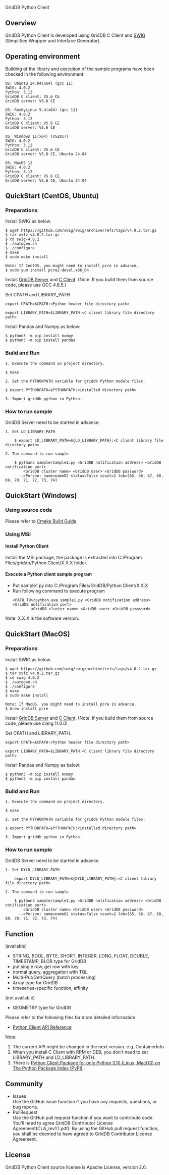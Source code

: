 GridDB Python Client

## Overview

GridDB Python Client is developed using GridDB C Client and [SWIG](http://www.swig.org/) (Simplified Wrapper and Interface Generator).  

## Operating environment

Building of the library and execution of the sample programs have been checked in the following environment.


    OS: Ubuntu 24.04(x64) (gcc 11)
    SWIG: 4.0.2
    Python: 3.12
    GridDB C client: V5.6 CE
    GridDB server: V5.6 CE

    OS: RockyLinux 9.4(x64) (gcc 11)
    SWIG: 4.0.2
    Python: 3.12
    GridDB C client: V5.6 CE
    GridDB server: V5.6 CE

    OS: Windows 11(x64) (VS2017)
    SWIG: 4.0.2
    Python: 3.12
    GridDB C client: V5.6 CE
    GridDB server: V5.6 CE, Ubuntu 24.04

    OS: MacOS 12
    SWIG: 4.0.2
    Python: 3.12
    GridDB C client: V5.6 CE
    GridDB server: V5.6 CE, Ubuntu 24.04

## QuickStart (CentOS, Ubuntu)
### Preparations

Install SWIG as below.

    $ wget https://github.com/swig/swig/archive/refs/tags/v4.0.2.tar.gz
    $ tar xvfz v4.0.2.tar.gz
    $ cd swig-4.0.2
    $ ./autogen.sh
    $ ./configure
    $ make
    $ sudo make install
   
    Note: If CentOS, you might need to install pcre in advance.
    $ sudo yum install pcre2-devel.x86_64

Install [GridDB Server](https://github.com/griddb/griddb) and [C Client](https://github.com/griddb/c_client). (Note: If you build them from source code, please use GCC 4.8.5.) 

Set CPATH and LIBRARY_PATH. 

	export CPATH=$CPATH:<Python header file directory path>

    export LIBRARY_PATH=$LIBRARY_PATH:<C client library file directory path>

Install Pandas and Numpy as below:

    $ python3 -m pip install numpy
    $ python3 -m pip install pandas

### Build and Run 

    1. Execute the command on project directory.

    $ make

    2. Set the PYTHONPATH variable for griddb Python module files.
    
    $ export PYTHONPATH=$PYTHONPATH:<installed directory path>

    3. Import griddb_python in Python.

### How to run sample

GridDB Server need to be started in advance.

    1. Set LD_LIBRARY_PATH

        $ export LD_LIBRARY_PATH=${LD_LIBRARY_PATH}:<C client library file directory path>

    2. The command to run sample

        $ python3 sample/sample1.py <GridDB notification address> <GridDB notification port>
            <GridDB cluster name> <GridDB user> <GridDB password>
          -->Person: name=name02 status=False count=2 lob=[65, 66, 67, 68, 69, 70, 71, 72, 73, 74]

## QuickStart (Windows)

### Using source code

Please refer to [Cmake Build Guide](https://griddb.github.io/python_client/cmake_build_guide.html)

### Using MSI

#### Install Python Client

Install the MSI package, the package is extracted into C:/Program Files/griddb/Python Client/X.X.X folder.

#### Execute a Python client sample program

* Put sample1.py into C:/Program Files/GridDB/Python Client/X.X.X
* Run following command to execute program
    ```
    <PATH_TO>/python.exe sample1.py <GridDB notification address> <GridDB notification port>
            <GridDB cluster name> <GridDB user> <GridDB password>
    ```

Note: X.X.X is the software version.

## QuickStart (MacOS)
### Preparations

Install SWIG as below.

    $ wget https://github.com/swig/swig/archive/refs/tags/v4.0.2.tar.gz
    $ tar xvfz v4.0.2.tar.gz
    $ cd swig-4.0.2
    $ ./autogen.sh
    $ ./configure
    $ make
    $ sudo make install

    Note: If MacOS, you might need to install pcre in advance.
    $ brew install pcre

Install [GridDB Server](https://github.com/griddb/griddb) and [C Client](https://github.com/griddb/c_client). (Note: If you build them from source code, please use clang 11.0.0)

Set CPATH and LIBRARY_PATH.

    export CPATH=$CPATH:<Python header file directory path>

    export LIBRARY_PATH=$LIBRARY_PATH:<C client library file directory path>

Install Pandas and Numpy as below:

    $ python3 -m pip install numpy
    $ python3 -m pip install pandas

### Build and Run

    1. Execute the command on project directory.

    $ make

    2. Set the PYTHONPATH variable for griddb Python module files.

    $ export PYTHONPATH=$PYTHONPATH:<installed directory path>

    3. Import griddb_python in Python.

### How to run sample

GridDB Server need to be started in advance.

    1. Set DYLD_LIBRARY_PATH

        export DYLD_LIBRARY_PATH=${DYLD_LIBRARY_PATH}:<C client library file directory path>

    2. The command to run sample

        $ python3 sample/sample1.py <GridDB notification address> <GridDB notification port>
            <GridDB cluster name> <GridDB user> <GridDB password>
          -->Person: name=name02 status=False count=2 lob=[65, 66, 67, 68, 69, 70, 71, 72, 73, 74]

## Function

(available)
- STRING, BOOL, BYTE, SHORT, INTEGER, LONG, FLOAT, DOUBLE, TIMESTAMP, BLOB type for GridDB
- put single row, get row with key
- normal query, aggregation with TQL
- Multi-Put/Get/Query (batch processing)
- Array type for GridDB
- timeseries-specific function, affinity

(not available)
- GEOMETRY type for GridDB

Please refer to the following files for more detailed information.  
- [Python Client API Reference](https://griddb.github.io/python_client/PythonAPIReference.htm)

Note:
1. The current API might be changed in the next version. e.g. ContainerInfo
2. When you install C Client with RPM or DEB, you don't need to set LIBRARY_PATH and LD_LIBRARY_PATH.
3. There is [Python Client Package for only Python 3.10 (Linux, MacOS) on The Python Package Index (PyPI)](https://pypi.org/project/griddb-python/) .

## Community

  * Issues  
    Use the GitHub issue function if you have any requests, questions, or bug reports. 
  * PullRequest  
    Use the GitHub pull request function if you want to contribute code.
    You'll need to agree GridDB Contributor License Agreement(CLA_rev1.1.pdf).
    By using the GitHub pull request function, you shall be deemed to have agreed to GridDB Contributor License Agreement.

## License
  
  GridDB Python Client source license is Apache License, version 2.0.
